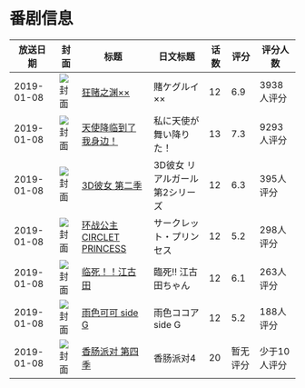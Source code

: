 # 番剧信息

|放送日期|封面|标题|日文标题|话数|评分|评分人数|
|---|---|---|---|---|---|---|
|2019-01-08|![封面](https://lain.bgm.tv/pic/cover/c/cd/ca/234778_BWQfd.jpg)|[狂赌之渊××](https://bangumi.tv/subject/234778)|賭ケグルイ××|12|6.9|3938人评分|
|2019-01-08|![封面](https://lain.bgm.tv/pic/cover/c/f3/2d/249637_2r3gw.jpg)|[天使降临到了我身边！](https://bangumi.tv/subject/249637)|私に天使が舞い降りた！|13|7.3|9293人评分|
|2019-01-08|![封面](https://lain.bgm.tv/pic/cover/c/28/a4/250514_BNBt6.jpg)|[3D彼女 第二季](https://bangumi.tv/subject/250514)|3D彼女 リアルガール 第2シリーズ|12|6.3|395人评分|
|2019-01-08|![封面](https://lain.bgm.tv/pic/cover/c/23/1e/256552_nuxxe.jpg)|[环战公主 CIRCLET PRINCESS](https://bangumi.tv/subject/256552)|サークレット・プリンセス|12|5.2|298人评分|
|2019-01-08|![封面](https://lain.bgm.tv/pic/cover/c/1e/a2/256660_r5QhQ.jpg)|[临死！！江古田](https://bangumi.tv/subject/256660)|臨死!! 江古田ちゃん|12|6.1|263人评分|
|2019-01-08|![封面](https://lain.bgm.tv/pic/cover/c/43/4e/264358_zqQO3.jpg)|[雨色可可 side G](https://bangumi.tv/subject/264358)|雨色ココアside G|12|5.2|188人评分|
|2019-01-08|![封面](https://lain.bgm.tv/pic/cover/c/ec/33/305545_uhxkk.jpg)|[香肠派对 第四季](https://bangumi.tv/subject/305545)|香肠派对4|20|暂无评分|少于10人评分|

